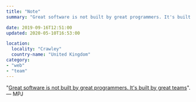 ```yaml
---
title: "Note"
summary: "Great software is not built by great programmers. It's built by great teams. — MPJ"

date: 2019-09-16T12:51:00
updated: 2020-05-10T16:53:00

location:
  locality: "Crawley"
  country-name: "United Kingdom"
category:
- "web"
- "team"
---
```


"[Great software is not built by great programmers. It's built by great teams][1]". — MPJ

[1]: https://youtu.be/J9OpTNk0hYc?t=216
